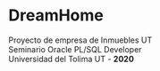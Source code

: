 # DreamHome
Proyecto de empresa de Inmuebles UT <br>
Seminario Oracle PL/SQL Developer <br>
Universidad del Tolima UT - <b>2020</b>
